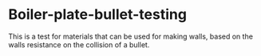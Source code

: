 # Boiler-plate-bullet-testing
This is a test for materials that can be used for making walls, based on the walls resistance on the collision of a bullet.
